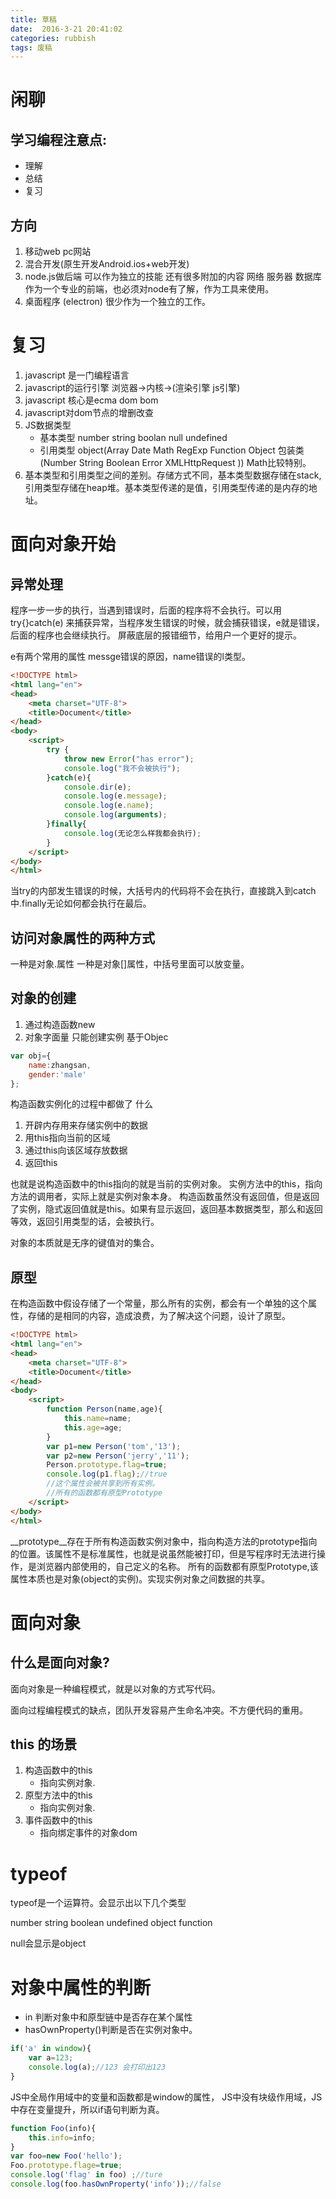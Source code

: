 ```yaml
---
title: 草稿  
date:  2016-3-21 20:41:02  
categories: rubbish
tags: 废稿 
---
```

# 闲聊
## 学习编程注意点:
- 理解
- 总结
- 复习
## 方向
1. 移动web pc网站 
2. 混合开发(原生开发Android.ios+web开发)
3. node.js做后端 可以作为独立的技能 还有很多附加的内容 网络 服务器 数据库 作为一个专业的前端，也必须对node有了解，作为工具来使用。
4. 桌面程序 (electron) 很少作为一个独立的工作。
#  复习
1. javascript 是一门编程语言
2. javascript的运行引擎 浏览器->内核->(渲染引擎 js引擎)
3. javascript 核心是ecma dom bom
4. javascript对dom节点的增删改查
5. JS数据类型 
    - 基本类型 number string boolan null undefined
    - 引用类型 object(Array Date Math RegExp Function Object 包装类(Number String Boolean Error XMLHttpRequest ))  Math比较特别。
6. 基本类型和引用类型之间的差别。存储方式不同，基本类型数据存储在stack,引用类型存储在heap堆。基本类型传递的是值，引用类型传递的是内存的地址。
# 面向对象开始
## 异常处理
程序一步一步的执行，当遇到错误时，后面的程序将不会执行。可以用try{}catch(e) 来捕获异常，当程序发生错误的时候，就会捕获错误，e就是错误，后面的程序也会继续执行。 屏蔽底层的报错细节，给用户一个更好的提示。

e有两个常用的属性 messge错误的原因，name错误的l类型。
```html
<!DOCTYPE html>
<html lang="en">
<head>
    <meta charset="UTF-8">
    <title>Document</title>
</head>
<body>
    <script>
        try {
            throw new Error("has error");
            console.log("我不会被执行");
        }catch(e){
            console.dir(e);
            console.log(e.message);
            console.log(e.name);
            console.log(arguments);
        }finally{
            console.log(无论怎么样我都会执行);
        }
    </script>
</body>
</html>
```
当try的内部发生错误的时候，大括号内的代码将不会在执行，直接跳入到catch中.finally无论如何都会执行在最后。
## 访问对象属性的两种方式
一种是对象.属性 一种是对象[]属性，中括号里面可以放变量。
## 对象的创建
1. 通过构造函数new 
2. 对象字面量 只能创建实例 基于Objec
```javascript
var obj={
    name:zhangsan,
    gender:'male'
};
```
构造函数实例化的过程中都做了 什么
1. 开辟内存用来存储实例中的数据
2. 用this指向当前的区域
3. 通过this向该区域存放数据
4. 返回this 

也就是说构造函数中的this指向的就是当前的实例对象。
实例方法中的this，指向方法的调用者，实际上就是实例对象本身。
构造函数虽然没有返回值，但是返回了实例，隐式返回值就是this。如果有显示返回，返回基本数据类型，那么和返回等效，返回引用类型的话，会被执行。

对象的本质就是无序的键值对的集合。
## 原型
在构造函数中假设存储了一个常量，那么所有的实例，都会有一个单独的这个属性，存储的是相同的内容，造成浪费，为了解决这个问题，设计了原型。
```html
<!DOCTYPE html>
<html lang="en">
<head>
    <meta charset="UTF-8">
    <title>Document</title>
</head>
<body>
    <script>
        function Person(name,age){
            this.name=name;
            this.age=age;
        }
        var p1=new Person('tom','13');
        var p2=new Person('jerry','11');
        Person.prototype.flag=true;
        console.log(p1.flag);//true
        //这个属性会被共享到所有实例。
        //所有的函数都有原型Prototype
    </script>
</body>
</html>
```
__prototype__存在于所有构造函数实例对象中，指向构造方法的prototype指向的位置。该属性不是标准属性，也就是说虽然能被打印，但是写程序时无法进行操作，是浏览器内部使用的，自己定义的名称。
所有的函数都有原型Prototype,该属性本质也是对象(object的实例)。实现实例对象之间数据的共享。

# 面向对象

## 什么是面向对象?
面向对象是一种编程模式，就是以对象的方式写代码。

面向过程编程模式的缺点，团队开发容易产生命名冲突。不方便代码的重用。

## this 的场景
1. 构造函数中的this
    + 指向实例对象.
2. 原型方法中的this
    + 指向实例对象.
3. 事件函数中的this
    - 指向绑定事件的对象dom

# typeof
typeof是一个运算符。会显示出以下几个类型

number string boolean undefined object function

null会显示是object 
# 对象中属性的判断
- in 判断对象中和原型链中是否存在某个属性  
- hasOwnProperty()判断是否在实例对象中。
```javascript
if('a' in window){
    var a=123;
    console.log(a);//123 会打印出123
}
```
JS中全局作用域中的变量和函数都是window的属性，
JS中没有块级作用域，JS中存在变量提升，所以if语句判断为真。
```javascript
function Foo(info){
    this.info=info;
}
var foo=new Foo('hello');
Foo.prototype.flage=true;
console.log('flag' in foo) ;//ture
console.log(foo.hasOwnProperty('info'));//false
```
